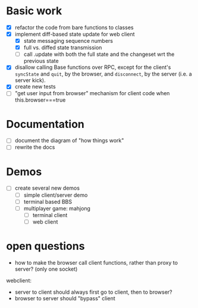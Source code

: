 # Basic work

- [x] refactor the code from bare functions to classes
- [x] implement diff-based state update for web client
  - [x] state messaging sequence numbers
  - [x] full vs. diffed state transmission
  - [ ] call .update with both the full state and the changeset wrt the previous state
- [x] disallow calling Base functions over RPC, except for the client's `syncState` and `quit`,
      by the browser, and `disconnect`, by the server (i.e. a server kick).
- [x] create new tests
- [ ] "get user input from browser" mechanism for client code when this.browser===true

# Documentation

- [ ] document the diagram of "how things work"
- [ ] rewrite the docs

# Demos

- [ ] create several new demos
  - [ ] simple client/server demo
  - [ ] terminal based BBS
  - [ ] multiplayer game: mahjong
    - [ ] terminal client
    - [ ] web client

# open questions

- how to make the browser call client functions, rather than proxy to server? (only one socket)

webclient:
- server to client should always first go to client, then to browser?
- browser to server should "bypass" client